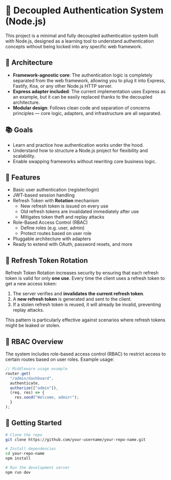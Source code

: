 # 🔐 Decoupled Authentication System (Node.js)

This project is a minimal and fully decoupled authentication system built with Node.js, designed as a learning tool to understand authentication concepts without being locked into any specific web framework.

## 🧱 Architecture

- **Framework-agnostic core**: The authentication logic is completely separated from the web framework, allowing you to plug it into Express, Fastify, Koa, or any other Node.js HTTP server.
- **Express adapter included**: The current implementation uses Express as an example, but it can be easily replaced thanks to the decoupled architecture.
- **Modular design**: Follows clean code and separation of concerns principles — core logic, adapters, and infrastructure are all separated.

## 📚 Goals

- Learn and practice how authentication works under the hood.
- Understand how to structure a Node.js project for flexibility and scalability.
- Enable swapping frameworks without rewriting core business logic.

## 🔧 Features

- Basic user authentication (register/login)
- JWT-based session handling
- Refresh Token with **Rotation** mechanism
  - New refresh token is issued on every use
  - Old refresh tokens are invalidated immediately after use
  - Mitigates token theft and replay attacks
- Role-Based Access Control (RBAC)
  - Define roles (e.g. user, admin)
  - Protect routes based on user role
- Pluggable architecture with adapters
- Ready to extend with OAuth, password resets, and more

## 🔁 Refresh Token Rotation

Refresh Token Rotation increases security by ensuring that each refresh token is valid for only **one use**. Every time the client uses a refresh token to get a new access token:

1. The server verifies and **invalidates the current refresh token**.
2. A **new refresh token** is generated and sent to the client.
3. If a stolen refresh token is reused, it will already be invalid, preventing replay attacks.

This pattern is particularly effective against scenarios where refresh tokens might be leaked or stolen.

## 🔐 RBAC Overview

The system includes role-based access control (RBAC) to restrict access to certain routes based on user roles. Example usage:

```ts
// Middleware usage example
router.get(
  "/admin/dashboard",
  authenticate,
  authorize(["admin"]),
  (req, res) => {
    res.send("Welcome, admin!");
  }
);
```

## 🚀 Getting Started

```bash
# Clone the repo
git clone https://github.com/your-username/your-repo-name.git

# Install dependencies
cd your-repo-name
npm install

# Run the development server
npm run dev
```

